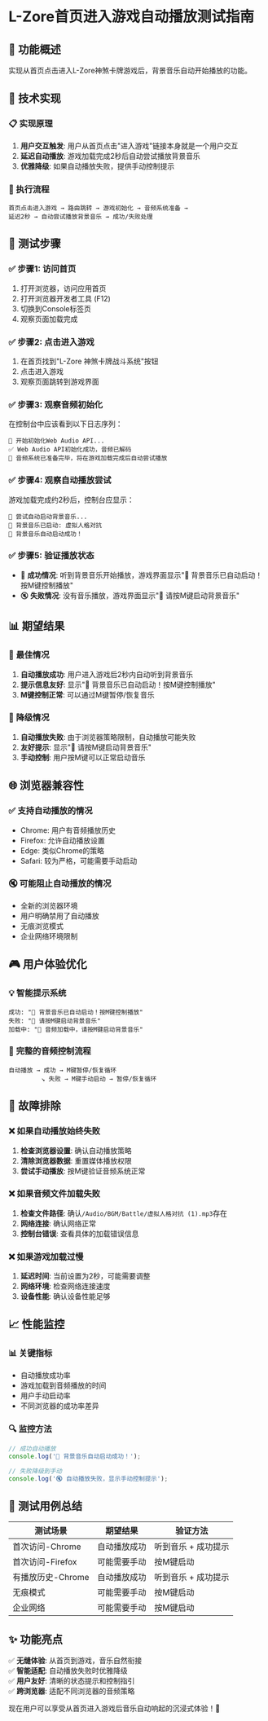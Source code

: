 # L-Zore首页进入游戏自动播放测试指南

## 🎯 功能概述

实现从首页点击进入L-Zore神煞卡牌游戏后，背景音乐自动开始播放的功能。

## 🔧 技术实现

### 📋 实现原理
1. **用户交互触发**: 用户从首页点击"进入游戏"链接本身就是一个用户交互
2. **延迟自动播放**: 游戏加载完成2秒后自动尝试播放背景音乐
3. **优雅降级**: 如果自动播放失败，提供手动控制提示

### 🔄 执行流程
```
首页点击进入游戏 → 路由跳转 → 游戏初始化 → 音频系统准备 → 
延迟2秒 → 自动尝试播放背景音乐 → 成功/失败处理
```

## 🧪 测试步骤

### ✅ **步骤1: 访问首页**
1. 打开浏览器，访问应用首页
2. 打开浏览器开发者工具 (F12)
3. 切换到Console标签页
4. 观察页面加载完成

### ✅ **步骤2: 点击进入游戏**
1. 在首页找到"L-Zore 神煞卡牌战斗系统"按钮
2. 点击进入游戏
3. 观察页面跳转到游戏界面

### ✅ **步骤3: 观察音频初始化**
在控制台中应该看到以下日志序列：
```
🎵 开始初始化Web Audio API...
✅ Web Audio API初始化成功，音频已解码
🎵 音频系统已准备完毕，将在游戏加载完成后自动尝试播放
```

### ✅ **步骤4: 观察自动播放尝试**
游戏加载完成约2秒后，控制台应显示：
```
🎵 尝试自动启动背景音乐...
🎵 背景音乐已启动: 虚拟人格对抗
🎉 背景音乐自动启动成功！
```

### ✅ **步骤5: 验证播放状态**
- 🎵 **成功情况**: 听到背景音乐开始播放，游戏界面显示"🎵 背景音乐已自动启动！按M键控制播放"
- 🔇 **失败情况**: 没有音乐播放，游戏界面显示"🎵 请按M键启动背景音乐"

## 📊 期望结果

### 🎯 **最佳情况**
1. **自动播放成功**: 用户进入游戏后2秒内自动听到背景音乐
2. **提示信息友好**: 显示"🎵 背景音乐已自动启动！按M键控制播放"
3. **M键控制正常**: 可以通过M键暂停/恢复音乐

### 🔄 **降级情况**
1. **自动播放失败**: 由于浏览器策略限制，自动播放可能失败
2. **友好提示**: 显示"🎵 请按M键启动背景音乐"
3. **手动控制**: 用户按M键可以正常启动音乐

## 🌐 浏览器兼容性

### ✅ **支持自动播放的情况**
- Chrome: 用户有音频播放历史
- Firefox: 允许自动播放设置
- Edge: 类似Chrome的策略
- Safari: 较为严格，可能需要手动启动

### 🔇 **可能阻止自动播放的情况**
- 全新的浏览器环境
- 用户明确禁用了自动播放
- 无痕浏览模式
- 企业网络环境限制

## 🎮 用户体验优化

### 💡 **智能提示系统**
```
成功: "🎵 背景音乐已自动启动！按M键控制播放"
失败: "🎵 请按M键启动背景音乐"
加载中: "🎵 音频加载中，请按M键启动背景音乐"
```

### 🔄 **完整的音频控制流程**
```
自动播放 → 成功 → M键暂停/恢复循环
         ↘ 失败 → M键手动启动 → 暂停/恢复循环
```

## 🐛 故障排除

### ❌ **如果自动播放始终失败**
1. **检查浏览器设置**: 确认自动播放策略
2. **清除浏览器数据**: 重置媒体播放权限
3. **尝试手动播放**: 按M键验证音频系统正常

### ❌ **如果音频文件加载失败**
1. **检查文件路径**: 确认`/Audio/BGM/Battle/虚拟人格对抗 (1).mp3`存在
2. **网络连接**: 确认网络正常
3. **控制台错误**: 查看具体的加载错误信息

### ❌ **如果游戏加载过慢**
1. **延迟时间**: 当前设置为2秒，可能需要调整
2. **网络环境**: 检查网络连接速度
3. **设备性能**: 确认设备性能足够

## 📈 性能监控

### 📊 **关键指标**
- 自动播放成功率
- 游戏加载到音频播放的时间
- 用户手动启动率
- 不同浏览器的成功率差异

### 🔍 **监控方法**
```javascript
// 成功自动播放
console.log('🎉 背景音乐自动启动成功！');

// 失败降级到手动
console.log('🔇 自动播放失败，显示手动控制提示');
```

## 🎯 测试用例总结

| 测试场景 | 期望结果 | 验证方法 |
|---------|---------|---------|
| 首次访问-Chrome | 自动播放成功 | 听到音乐 + 成功提示 |
| 首次访问-Firefox | 可能需要手动 | 按M键启动 |
| 有播放历史-Chrome | 自动播放成功 | 听到音乐 + 成功提示 |
| 无痕模式 | 可能需要手动 | 按M键启动 |
| 企业网络 | 可能需要手动 | 按M键启动 |

## ✨ 功能亮点

✅ **无缝体验**: 从首页到游戏，音乐自然衔接  
✅ **智能适配**: 自动播放失败时优雅降级  
✅ **用户友好**: 清晰的状态提示和控制指引  
✅ **跨浏览器**: 适配不同浏览器的音频策略  

现在用户可以享受从首页进入游戏后音乐自动响起的沉浸式体验！🎵 